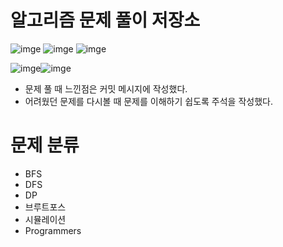 # 알고리즘 문제 풀이 저장소 

![imge](https://img.shields.io/badge/ProjectType-SingleStudy-green) ![imge](https://img.shields.io/badge/Language-C++-yellow) ![imge](https://img.shields.io/badge/Tools-Xcode-blue)

![imge](https://img.shields.io/badge/Language-Kotlin-yellow)![imge](https://img.shields.io/badge/Tools-IntelliJ-blue)



- 문제 풀 때 느낀점은 커밋 메시지에 작성했다.
- 어려웠던 문제를 다시볼 때 문제를 이해하기 쉽도록 주석을 작성했다.

# 문제 분류

- BFS
- DFS
- DP
- 브루트포스
- 시뮬레이션
- Programmers
